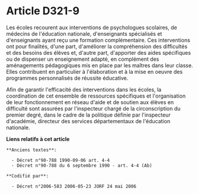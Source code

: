 # Article D321-9

Les écoles recourent aux interventions de psychologues scolaires, de médecins de l'éducation nationale, d'enseignants
spécialisés et d'enseignants ayant reçu une formation complémentaire. Ces interventions ont pour finalités, d'une part,
d'améliorer la compréhension des difficultés et des besoins des élèves et, d'autre part, d'apporter des aides spécifiques ou
de dispenser un enseignement adapté, en complément des aménagements pédagogiques mis en place par les maîtres dans leur
classe. Elles contribuent en particulier à l'élaboration et à la mise en oeuvre des programmes personnalisés de réussite
éducative.

Afin de garantir l'efficacité des interventions dans les écoles, la coordination de cet ensemble de ressources spécifiques et
l'organisation de leur fonctionnement en réseau d'aide et de soutien aux élèves en difficulté sont assurées par l'inspecteur
chargé de la circonscription du premier degré, dans le cadre de la politique définie par l'inspecteur d'académie, directeur
des services départementaux de l'éducation nationale.

**Liens relatifs à cet article**

	**Anciens textes**:

	  - Décret n°90-788 1990-09-06 art. 4-4
	  - Décret n°90-788 du 6 septembre 1990 - art. 4-4 (Ab)

	**Codifié par**:

	  - Décret n°2006-583 2006-05-23 JORF 24 mai 2006
